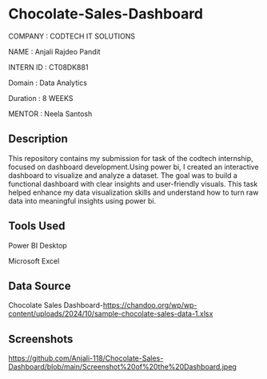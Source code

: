 # Chocolate-Sales-Dashboard
COMPANY : CODTECH IT SOLUTIONS

NAME : Anjali Rajdeo Pandit

INTERN ID : CT08DK881

Domain : Data Analytics

Duration : 8 WEEKS

MENTOR : Neela Santosh 

## Description
This repository contains my submission for task  of the codtech internship, focused on dashboard development.Using power bi, I created an interactive dashboard to visualize and analyze a dataset. The goal was to build a functional dashboard with clear insights and user-friendly visuals. This task helped enhance my data visualization skills and understand how to turn raw data into meaningful insights using power bi.

##  Tools Used

Power BI Desktop

Microsoft Excel 

## Data Source 
Chocolate Sales Dashboard-https://chandoo.org/wp/wp-content/uploads/2024/10/sample-chocolate-sales-data-1.xlsx

## Screenshots
https://github.com/Anjali-118/Chocolate-Sales-Dashboard/blob/main/Screenshot%20of%20the%20Dashboard.jpeg
